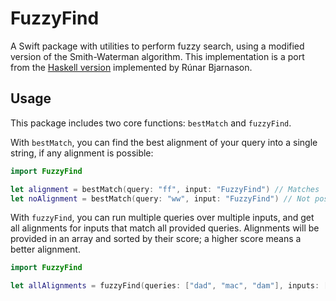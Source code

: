 # FuzzyFind

A Swift package with utilities to perform fuzzy search, using a modified version of the Smith-Waterman algorithm. This implementation is a port from the [Haskell version](https://github.com/runarorama/fuzzyfind) implemented by Rúnar Bjarnason.

## Usage

This package includes two core functions: `bestMatch` and `fuzzyFind`.

With `bestMatch`, you can find the best alignment of your query into a single string, if any alignment is possible:

```swift
import FuzzyFind 

let alignment = bestMatch(query: "ff", input: "FuzzyFind") // Matches
let noAlignment = bestMatch(query: "ww", input: "FuzzyFind") // Not possible to find a match, returns nil
```

With `fuzzyFind`, you can run multiple queries over multiple inputs, and get all alignments for inputs that match all provided queries. Alignments will be provided in an array and sorted by their score; a higher score means a better alignment.

```swift
import FuzzyFind

let allAlignments = fuzzyFind(queries: ["dad", "mac", "dam"], inputs: ["red macadamia", "Madam Card"])
```
